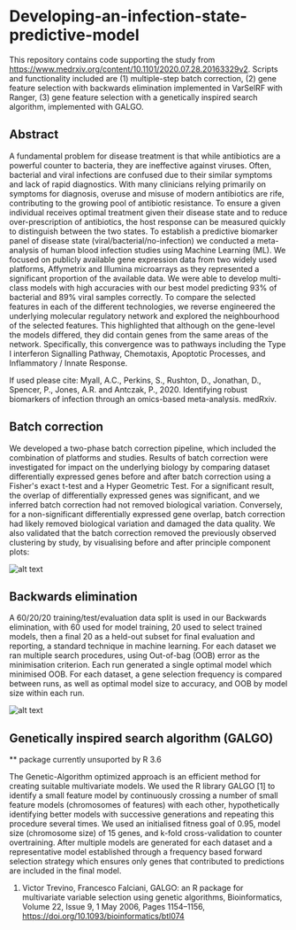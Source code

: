 # Developing-an-infection-state-predictive-model

This repository contains code supporting the study from https://www.medrxiv.org/content/10.1101/2020.07.28.20163329v2. Scripts and functionality included are (1) multiple-step batch correction, (2) gene feature selection with backwards elimination implemented in VarSelRF with Ranger, (3) gene feature selection with a genetically inspired search algorithm, implemented with GALGO. 

## Abstract

A fundamental problem for disease treatment is that while antibiotics are a powerful counter to bacteria, they are ineffective against viruses. Often, bacterial and viral infections are confused due to their similar symptoms and lack of rapid diagnostics. With many clinicians relying primarily on symptoms for diagnosis, overuse and misuse of modern antibiotics are rife, contributing to the growing pool of antibiotic resistance. To ensure a given individual receives optimal treatment given their disease state and to reduce over-prescription of antibiotics, the host response can be measured quickly to distinguish between the two states. To establish a predictive biomarker panel of disease state (viral/bacterial/no-infection) we conducted a meta-analysis of human blood infection studies using Machine Learning (ML). We focused on publicly available gene expression data from two widely used platforms, Affymetrix and Illumina microarrays as they represented a significant proportion of the available data. We were able to develop multi-class models with high accuracies with our best model predicting 93% of bacterial and 89% viral samples correctly. To compare the selected features in each of the different technologies, we reverse engineered the underlying molecular regulatory network and explored the neighbourhood of the selected features. This highlighted that although on the gene-level the models differed, they did contain genes from the same areas of the network. Specifically, this convergence was to pathways including the Type I interferon Signalling Pathway, Chemotaxis, Apoptotic Processes, and Inflammatory / Innate Response. 

If used please cite: Myall, A.C., Perkins, S., Rushton, D., Jonathan, D., Spencer, P., Jones, A.R. and Antczak, P., 2020. Identifying robust biomarkers of infection through an omics-based meta-analysis. medRxiv.

## Batch correction

We developed a two-phase batch correction pipeline, which included the combination of platforms and studies. Results of batch correction were investigated for impact on the underlying biology by comparing dataset differentially expressed genes before and after batch correction using a Fisher's exact t-test and a Hyper Geometric Test. For a significant result, the overlap of differentially expressed genes was significant, and we inferred batch correction had not removed biological variation. Conversely, for a non-significant differentially expressed gene overlap, batch correction had likely removed biological variation and damaged the data quality. We also validated that the batch correction removed the previously observed clustering by study, by visualising before and after principle component plots:

![alt text](https://raw.githubusercontent.com/ashm97/Developing-an-infection-state-predictive-model/main/images/preview_batch_pca.png) 

## Backwards elimination

A 60/20/20 training/test/evaluation data split is used in our Backwards elimination, with 60 used for model training, 20 used to select trained models, then a final 20 as a held-out subset for final evaluation and reporting, a standard technique in machine learning. For each dataset we ran multiple search procedures, using Out-of-bag (OOB) error as the minimisation criterion. Each run generated a single optimal model which minimised OOB. For each dataset, a gene selection frequency is compared between runs, as well as optimal model size to accuracy, and OOB by model size within each run.

![alt text](https://raw.githubusercontent.com/ashm97/Developing-an-infection-state-predictive-model/main/images/example_backward_elim.png) 

## Genetically inspired search algorithm (GALGO)

** package currently unsuported by R 3.6

The Genetic-Algorithm optimized approach is an efficient method for creating suitable multivariate models. We used the R library GALGO [1] to identify a small feature model by continuously crossing a number of small feature models (chromosomes of features) with each other, hypothetically identifying better models with successive generations and repeating this procedure several times. We used an initialised fitness goal of 0.95, model size (chromosome size) of 15 genes, and k-fold cross-validation to counter overtraining. After multiple models are generated for each dataset and a representative model established through a frequency based forward selection strategy which ensures only genes that contributed to predictions are included in the final model.

1. Victor Trevino, Francesco Falciani, GALGO: an R package for multivariate variable selection using genetic algorithms, Bioinformatics, Volume 22, Issue 9, 1 May 2006, Pages 1154–1156, https://doi.org/10.1093/bioinformatics/btl074

